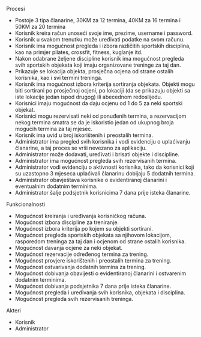 Procesi

- Postoje 3 tipa članarine, 30KM za 12 termina, 40KM za 16 termina i 50KM za 20 termina
- Korisnik kreira račun unoseći svoje ime, prezime, username i password.
- Korisnik u svakom trenutku može uređivati podatke na svom računu.
- Korisnik ima mogućnost pregleda i izbora različitih sportskih disciplina, kao na primjer pilates, crossfit, fitness, kuglanje itd.
- Nakon odabrane željene discipline korisnik ima mogućnost pregleda svih sportskih objekata koji imaju organizovane treninge za taj dan. 
- Prikazuje se lokacija objekta, prosječna ocjena od strane ostalih korisnika, kao i svi termini treninga.
- Korisnik ima mogućnost izbora kriterija sortiranja objekata. Objekti mogu biti sortirani po prosječnoj ocjeni, po lokaciji (da se prikazuju objekti sa iste lokacije jedan ispod drugog) ili abecednom redoslijedu.
- Korisnici imaju mogućnost da daju ocjenu od 1 do 5 za neki sportski objekat.
- Korisnici mogu rezervisati neki od ponuđenih termina, a rezervacijom nekog termina smatra se da je iskoristio jedan od ukupnog broja mogućih termina za taj mjesec.
- Korisnik ima uvid u broj iskorištenih i preostalih termina.
- Administrator ima pregled svih korisnika i vodi evidenciju o uplaćivanju članarine, a taj proces se vrši nevezano za aplikaciju.
- Administrator može dodavati, uređivati i brisati objekte i discipline.
- Administrator ima mogućnost pregleda svih rezervisanih termina.
- Administrator vodi evidenciju o aktivnosti korisnika, tako da korisnici koji su uzastopno 3 mjeseca uplaćivali članarinu dobijaju 5 dodatnih termina.
- Administrator obavještava korisnike o evidentiranoj članarini i eventualnim dodatnim terminima.
- Administrator šalje podsjetnik korisnicima 7 dana prije isteka članarine.

Funkcionalnosti

- Mogućnost kreiranja i uređivanja korisničkog računa.
- Mogućnost izbora discipline za treniranje.
- Mogućnost izbora kriterija po kojem su objekti sortirani.
- Mogućnost pregleda sportskih objekata sa njihovom lokacijom, rasporedom treninga za taj dan i ocjenom od strane ostalih korisnika.
- Mogućnost davanja ocjene za neki objekat.
- Mogućnost rezervacije određenog termina za trening.
- Mogućnost provjere iskorištenih i preostalih termina za trening.
- Mogućnost ostvarivanja dodatnih termina za trening.
- Mogućnost dobivanja obavijesti o evidentiranoj članarini i ostvarenim dodatnim terminima.
- Mogućnost dobivanja podsjetnika 7 dana prije isteka članarine.
- Mogućnost pregleda i uređivanja svih korisnika, objekata i disciplina.
- Mogućnost pregleda svih rezervisanih treninga.

Akteri
- Korisnik
- Administrator
